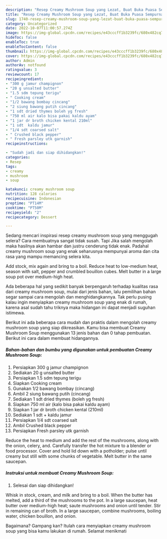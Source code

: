 ```yaml
---
description: "Resep Creamy Mushroom Soup yang Lezat, Buat Buka Puasa Sempurna"
title: "Resep Creamy Mushroom Soup yang Lezat, Buat Buka Puasa Sempurna"
slug: 1740-resep-creamy-mushroom-soup-yang-lezat-buat-buka-puasa-sempurna
category: Uncategorized
date: 2022-10-07T11:00:57.274Z
image: https://img-global.cpcdn.com/recipes/e43cccff1b3239fc/680x482cq70/creamy-mushroom-soup-foto-resep-utama.jpg
hideToc: false
enableToc: true
enableTocContent: false
thumbnail: https://img-global.cpcdn.com/recipes/e43cccff1b3239fc/680x482cq70/creamy-mushroom-soup-foto-resep-utama.jpg
cover: https://img-global.cpcdn.com/recipes/e43cccff1b3239fc/680x482cq70/creamy-mushroom-soup-foto-resep-utama.jpg
author: Admin
authorAv: notfound
ratingvalue: 3
reviewcount: 17
recipeingredient:
- "300 g jamur champignon"
- "20 g unsalted butter"
- "1.5 sdm tepung terigu"
- " Cooking cream"
- "1/2 bawang bombay cincang"
- "2 siung bawang putih cincang"
- "1 sdt dried thymes boleh yg fresh"
- "750 ml air kalo bisa pakai kaldu ayam"
- "1 jar dr broth chicken kental 210ml"
- "1 sdt  kaldu jamur"
- "1/4 sdt coarsed salt"
- " Crushed black pepper"
- " Fresh parsley utk garnish"
recipeinstructions:

- "Sudah jadi dan siap dihidangkan!"
categories:
- Resep
tags:
- creamy
- mushroom
- soup

katakunci: creamy mushroom soup 
nutrition: 128 calories
recipecuisine: Indonesian
preptime: "PT14M"
cooktime: "PT50M"
recipeyield: "2"
recipecategory: Dessert

---
```



Sedang mencari inspirasi resep creamy mushroom soup yang menggugah selera? Cara membuatnya sangat tidak susah. Tapi Jika salah mengolah maka hasilnya akan hambar dan justru cenderung tidak enak. Padahal creamy mushroom soup yang enak seharusnya mempunyai aroma dan cita rasa yang mampu memancing selera kita.


Add stock, mix again and bring to a boil. Reduce heat to low-medium heat, season with salt, pepper and crumbled bouillon cubes. Melt butter in a large soup pot over medium-high heat.

Ada beberapa hal yang sedikit banyak berpengaruh terhadap kualitas rasa dari creamy mushroom soup, mulai dari jenis bahan, lalu pemilihan bahan segar sampai cara mengolah dan menghidangkannya. Tak perlu pusing kalau ingin menyiapkan creamy mushroom soup yang enak di rumah, karena asal sudah tahu triknya maka hidangan ini dapat menjadi suguhan istimewa.


Berikut ini ada beberapa cara mudah dan praktis dalam mengolah creamy mushroom soup yang siap dikreasikan. Kamu bisa membuat Creamy Mushroom Soup menggunakan 13 jenis bahan dan 0 tahap pembuatan. Berikut ini cara dalam membuat hidangannya.

<!--inarticleads1-->

##### Bahan-bahan dan bumbu yang digunakan untuk pembuatan Creamy Mushroom Soup:

1. Persiapkan 300 g jamur champignon
1. Sediakan 20 g unsalted butter
1. Persiapkan 1.5 sdm tepung terigu
1. Siapkan  Cooking cream
1. Gunakan 1/2 bawang bombay (cincang)
1. Ambil 2 siung bawang putih (cincang)
1. Sediakan 1 sdt dried thymes (boleh yg fresh)
1. Siapkan 750 ml air (kalo bisa pakai kaldu ayam)
1. Siapkan 1 jar dr broth chicken kental (210ml)
1. Sediakan 1 sdt + kaldu jamur
1. Persiapkan 1/4 sdt coarsed salt
1. Ambil  Crushed black pepper
1. Persiapkan  Fresh parsley utk garnish


Reduce the heat to medium and add the rest of the mushrooms, along with the onion, celery, and. Carefully transfer the hot mixture to a blender or food processor. Cover and hold lid down with a potholder; pulse until creamy but still with some chunks of vegetable. Melt butter in the same saucepan. 

<!--inarticleads2-->

##### Instruksi untuk membuat Creamy Mushroom Soup:


1. Selesai dan siap dihidangkan!

Whisk in stock, cream, and milk and bring to a boil. When the butter has melted, add a third of the mushrooms to the pot. In a large saucepan, heat butter over medium-high heat; saute mushrooms and onion until tender. Stir in remaining can of broth. In a large saucepan, combine mushrooms, boiling water, chicken bouillon, and onion. 

Bagaimana? Gampang kan? Itulah cara menyiapkan creamy mushroom soup yang bisa kamu lakukan di rumah. Selamat menikmati
